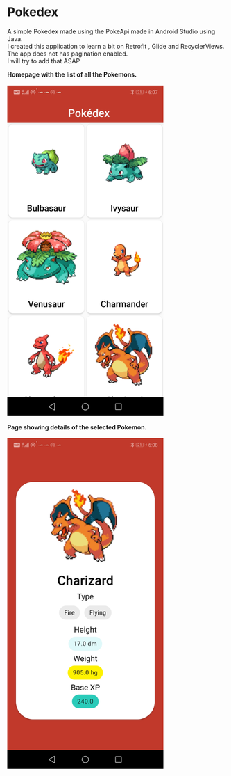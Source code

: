 # Pokedex
A simple Pokedex made using the PokeApi made in Android Studio using Java.<br>
I created this application to learn a bit on Retrofit , Glide and RecyclerViews.<br>
The app does not has pagination enabled.<br>
I will try to add that ASAP<br>

 <b>Homepage with the list of all the Pokemons. </b><br><br>
<img src="screen_shot_main.jpg" width="360" height="760">

 <b>Page showing details of the selected Pokemon.</b><br><br>
<img src="screen_shot_charizard.jpg" width="360" height="760">

